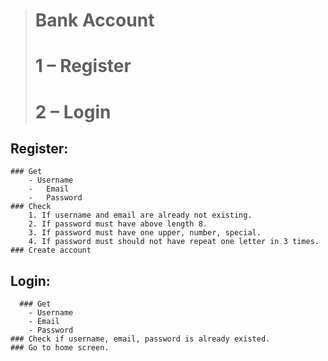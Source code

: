 ># **Bank Account**
># 1 – Register
># 2 – Login

## Register:
    ### Get 
        - Username 
        -	Email 
        -	Password
    ### Check
      	1. If username and email are already not existing.
        2. If password must have above length 8.
        3. If password must have one upper, number, special.
        4. If password must should not have repeat one letter in 3 times.
    ### Create account
## Login:
	  ### Get 
        - Username 
        - Email 
        - Password
    ### Check if username, email, password is already existed.
    ### Go to home screen.
